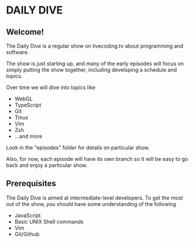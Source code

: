 # DAILY DIVE

## Welcome!
The Daily Dive is a regular show on livecoding.tv about programming and software.  

The show is just starting up, and many of the early episodes will focus on simply putting the show together, including developing a schedule and topics.

Over time we will dive into topics like
* WebGL
* TypeScript
* Git
* Tmux
* Vim
* Zsh
* ...and more

Look in the "episodes" folder for details on particular show.

Also, for now, each episode will have its own branch so it will be easy to go back and enjoy a particular show.

## Prerequisites
The Daily Dive is aimed at intermediate-level developers.  To get the most out of the show, you should have some understanding of the following 
* JavaScript
* Basic UNIX Shell commands
* Vim
* Git/Github
